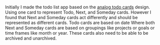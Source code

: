 Initially I made the todo list app based on the [analog todo cards](https://ugmonk.com/blogs/journal/analog-the-simplest-productivity-system) design.
Using one card to represent Todo, Next, and Someday cards.
However I found that Next and Someday cards act differently and should be represented as different cards.
Todo cards are based on date
Where both Next and Someday cards are based on groupings like projects or goals or time frames like month or year.
These cards also need to be able to be archived and unarchived.

